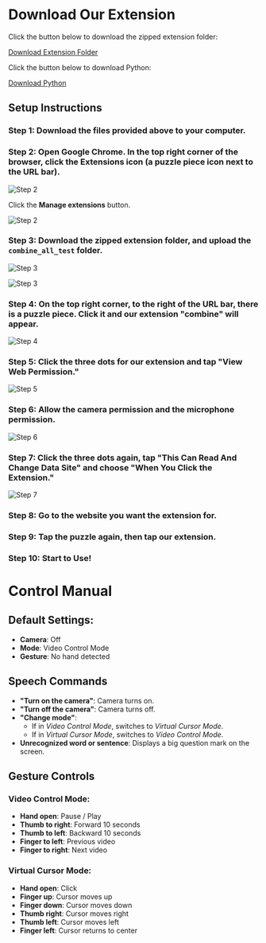 # Download Our Extension

Click the button below to download the zipped extension folder:

[Download Extension Folder](https://drive.google.com/file/d/15StMp5-P02C6nGWK9EkOBfEI2ufOH93r/view?usp=sharing)

Click the button below to download Python:

[Download Python](https://www.python.org/downloads/)

## Setup Instructions

### Step 1: Download the files provided above to your computer.

### Step 2: Open Google Chrome. In the top right corner of the browser, click the **Extensions** icon (a puzzle piece icon next to the URL bar).

![Step 2](images/step2_1.png)

Click the **Manage extensions** button.

![Step 2](images/step2_2.png)

### Step 3: Download the zipped extension folder, and upload the `combine_all_test` folder.

![Step 3](images/step3.png)

![Step 3](images/step3_2.png)

### Step 4: On the top right corner, to the right of the URL bar, there is a puzzle piece. Click it and our extension "combine" will appear.

![Step 4](images/step4.png)

### Step 5: Click the three dots for our extension and tap "View Web Permission."

![Step 5](images/step5.png)

### Step 6: Allow the camera permission and the microphone permission.

![Step 6](images/step6.png)

### Step 7: Click the three dots again, tap "This Can Read And Change Data Site" and choose "When You Click the Extension."

![Step 7](images/step7.png)

### Step 8: Go to the website you want the extension for.

### Step 9: Tap the puzzle again, then tap our extension.

### Step 10: Start to Use!

# Control Manual

## Default Settings:
- **Camera**: Off
- **Mode**: Video Control Mode
- **Gesture**: No hand detected

## Speech Commands
- **"Turn on the camera"**: Camera turns on.
- **"Turn off the camera"**: Camera turns off.
- **"Change mode"**: 
    - If in *Video Control Mode*, switches to *Virtual Cursor Mode*.
    - If in *Virtual Cursor Mode*, switches to *Video Control Mode*.
- **Unrecognized word or sentence**: Displays a big question mark on the screen.

## Gesture Controls

### Video Control Mode:
- **Hand open**: Pause / Play
- **Thumb to right**: Forward 10 seconds
- **Thumb to left**: Backward 10 seconds
- **Finger to left**: Previous video
- **Finger to right**: Next video

### Virtual Cursor Mode:
- **Hand open**: Click
- **Finger up**: Cursor moves up
- **Finger down**: Cursor moves down
- **Thumb right**: Cursor moves right
- **Thumb left**: Cursor moves left
- **Finger left**: Cursor returns to center

